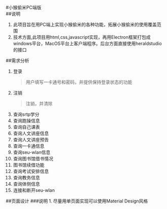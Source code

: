 #小猴偷米PC端版
<br>
##说明
1. 此项目旨在用PC端上实现小猴偷米的各种功能，拓展小猴偷米的使用覆盖范围
2. 技术方面,此项目用html,css,javascript实现，再用Electron框架打包成windows平台，MacOS平台上客户端程序。后台方面直接使用heraldstudio的接口

##需求分析
1. 登录
	>用户填写一卡通号和密码，并提供保持登录状态的功能
2. 注销
	>注销，并清除
2. 查询srtp学分
3. 查询跑操信息
4. 查询自己课表
5. 查询人文讲座信息
6. 查询人文讲座预告
7. 查询一卡通信息
8. 查询seu-wlan信息
9. 查询图书馆借书情况
10. 图书馆续借功能
10. 查询考试安排信息
11. 查询教务信息
12. 查询体侧信息
13. 连接和断开seu-wlan

##页面设计
###说明
	1.	尽量用单页面实现可以使用Material Design风格